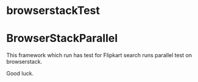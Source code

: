 # browserstackTest

# BrowserStackParallel

This framework which run has test for Flipkart search runs parallel test on browserstack.

Good luck.
